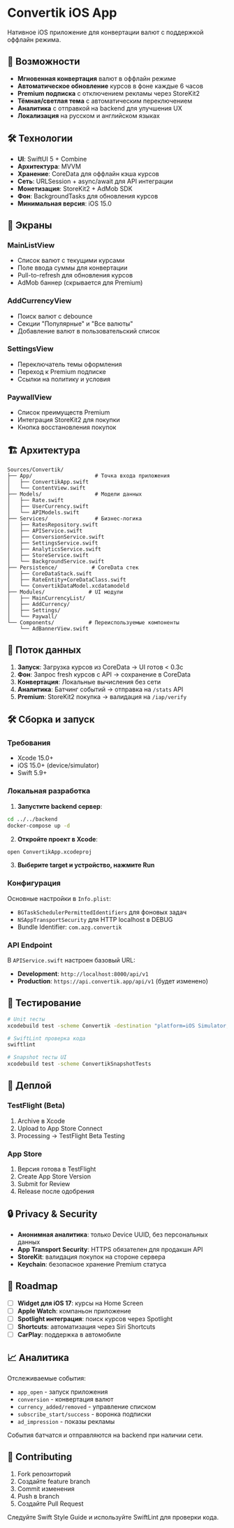 # Convertik iOS App

Нативное iOS приложение для конвертации валют с поддержкой оффлайн режима.

## 🚀 Возможности

- **Мгновенная конвертация** валют в оффлайн режиме
- **Автоматическое обновление** курсов в фоне каждые 6 часов  
- **Premium подписка** с отключением рекламы через StoreKit2
- **Тёмная/светлая тема** с автоматическим переключением
- **Аналитика** с отправкой на backend для улучшения UX
- **Локализация** на русском и английском языках

## 🛠 Технологии

- **UI**: SwiftUI 5 + Combine
- **Архитектура**: MVVM 
- **Хранение**: CoreData для оффлайн кэша курсов
- **Сеть**: URLSession + async/await для API интеграции
- **Монетизация**: StoreKit2 + AdMob SDK
- **Фон**: BackgroundTasks для обновления курсов
- **Минимальная версия**: iOS 15.0

## 📱 Экраны

### MainListView
- Список валют с текущими курсами
- Поле ввода суммы для конвертации
- Pull-to-refresh для обновления курсов
- AdMob баннер (скрывается для Premium)

### AddCurrencyView  
- Поиск валют с debounce
- Секции "Популярные" и "Все валюты"
- Добавление валют в пользовательский список

### SettingsView
- Переключатель темы оформления
- Переход к Premium подписке
- Ссылки на политику и условия

### PaywallView
- Список преимуществ Premium
- Интеграция StoreKit2 для покупки
- Кнопка восстановления покупок

## 🏗 Архитектура

```
Sources/Convertik/
├── App/                    # Точка входа приложения
│   ├── ConvertikApp.swift
│   └── ContentView.swift
├── Models/                 # Модели данных
│   ├── Rate.swift
│   ├── UserCurrency.swift
│   └── APIModels.swift
├── Services/               # Бизнес-логика
│   ├── RatesRepository.swift
│   ├── APIService.swift
│   ├── ConversionService.swift
│   ├── SettingsService.swift
│   ├── AnalyticsService.swift
│   ├── StoreService.swift
│   └── BackgroundService.swift
├── Persistence/           # CoreData стек
│   ├── CoreDataStack.swift
│   ├── RateEntity+CoreDataClass.swift
│   └── ConvertikDataModel.xcdatamodeld
├── Modules/              # UI модули
│   ├── MainCurrencyList/
│   ├── AddCurrency/
│   ├── Settings/
│   └── Paywall/
└── Components/           # Переиспользуемые компоненты
    └── AdBannerView.swift
```

## 🔄 Поток данных

1. **Запуск**: Загрузка курсов из CoreData → UI готов < 0.3с
2. **Фон**: Запрос fresh курсов с API → сохранение в CoreData
3. **Конвертация**: Локальные вычисления без сети
4. **Аналитика**: Батчинг событий → отправка на `/stats` API
5. **Premium**: StoreKit2 покупка → валидация на `/iap/verify`

## 🛠 Сборка и запуск

### Требования
- Xcode 15.0+
- iOS 15.0+ (device/simulator)
- Swift 5.9+

### Локальная разработка

1. **Запустите backend сервер**:
```bash
cd ../../backend
docker-compose up -d
```

2. **Откройте проект в Xcode**:
```bash
open ConvertikApp.xcodeproj
```

3. **Выберите target и устройство, нажмите Run**

### Конфигурация

Основные настройки в `Info.plist`:
- `BGTaskSchedulerPermittedIdentifiers` для фоновых задач
- `NSAppTransportSecurity` для HTTP localhost в DEBUG
- Bundle Identifier: `com.azg.convertik`

### API Endpoint

В `APIService.swift` настроен базовый URL:
- **Development**: `http://localhost:8000/api/v1`
- **Production**: `https://api.convertik.app/api/v1` (будет изменено)

## 🧪 Тестирование

```bash
# Unit тесты
xcodebuild test -scheme Convertik -destination "platform=iOS Simulator,name=iPhone 15"

# SwiftLint проверка кода
swiftlint

# Snapshot тесты UI
xcodebuild test -scheme ConvertikSnapshotTests
```

## 🚀 Деплой

### TestFlight (Beta)
1. Archive в Xcode
2. Upload to App Store Connect
3. Processing → TestFlight Beta Testing

### App Store
1. Версия готова в TestFlight
2. Create App Store Version
3. Submit for Review
4. Release после одобрения

## 🔒 Privacy & Security

- **Анонимная аналитика**: только Device UUID, без персональных данных
- **App Transport Security**: HTTPS обязателен для продакшн API
- **StoreKit**: валидация покупок на стороне сервера
- **Keychain**: безопасное хранение Premium статуса

## 🎯 Roadmap

- [ ] **Widget для iOS 17**: курсы на Home Screen
- [ ] **Apple Watch**: компаньон приложение
- [ ] **Spotlight интеграция**: поиск курсов через Spotlight
- [ ] **Shortcuts**: автоматизация через Siri Shortcuts
- [ ] **CarPlay**: поддержка в автомобиле

## 📈 Аналитика

Отслеживаемые события:
- `app_open` - запуск приложения  
- `conversion` - конвертация валют
- `currency_added/removed` - управление списком
- `subscribe_start/success` - воронка подписки
- `ad_impression` - показы рекламы

События батчатся и отправляются на backend при наличии сети.

## 🤝 Contributing

1. Fork репозиторий
2. Создайте feature branch
3. Commit изменения
4. Push в branch  
5. Создайте Pull Request

Следуйте Swift Style Guide и используйте SwiftLint для проверки кода.